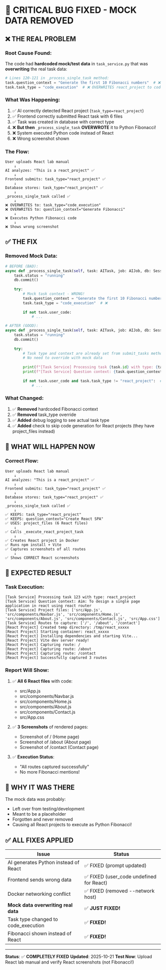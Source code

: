 # 🎯 CRITICAL BUG FIXED - MOCK DATA REMOVED

## ❌ **THE REAL PROBLEM**

### **Root Cause Found:**

The code had **hardcoded mock/test data** in `task_service.py` that was **overwriting** the real task data:

```python
# Lines 120-121 in _process_single_task method:
task.question_context = "Generate the first 10 Fibonacci numbers"  # ❌ OVERWRITES REAL CONTEXT
task.task_type = "code_execution"  # ❌ OVERWRITES react_project to code_execution!
```

### **What Was Happening:**

1. ✅ AI correctly detected React project (`task_type=react_project`)
2. ✅ Frontend correctly submitted React task with 6 files
3. ✅ Task was created in database with correct type
4. ❌ **But then** `_process_single_task` **OVERWROTE** it to Python Fibonacci!
5. ❌ System executed Python code instead of React
6. ❌ Wrong screenshot shown

### **The Flow:**

```
User uploads React lab manual
    ↓
AI analyzes: "This is a react_project" ✅
    ↓
Frontend submits: task_type="react_project" ✅
    ↓
Database stores: task_type="react_project" ✅
    ↓
_process_single_task called ✅
    ↓
❌ OVERWRITES to: task_type="code_execution"
❌ OVERWRITES to: question_context="Generate Fibonacci"
    ↓
❌ Executes Python Fibonacci code
    ↓
❌ Shows wrong screenshot
```

## ✅ **THE FIX**

### **Removed Mock Data:**

```python
# BEFORE (BAD):
async def _process_single_task(self, task: AITask, job: AIJob, db: Session):
    task.status = "running"
    db.commit()
    
    try:
        # Mock task context - WRONG!
        task.question_context = "Generate the first 10 Fibonacci numbers"  # ❌
        task.task_type = "code_execution"  # ❌
        
        if not task.user_code:
            # ...
```

```python
# AFTER (GOOD):
async def _process_single_task(self, task: AITask, job: AIJob, db: Session):
    task.status = "running"
    db.commit()
    
    try:
        # Task type and context are already set from submit_tasks method
        # No need to override with mock data
        
        print(f"[Task Service] Processing task {task.id} with type: {task.task_type}")
        print(f"[Task Service] Question context: {task.question_context}")
        
        if not task.user_code and task.task_type != "react_project":  # ✅ Skip for React
            # ...
```

### **What Changed:**

1. ✅ **Removed** hardcoded Fibonacci context
2. ✅ **Removed** task_type override
3. ✅ **Added** debug logging to see actual task type
4. ✅ **Added** check to skip code generation for React projects (they have project_files instead)

## 🎯 **WHAT WILL HAPPEN NOW**

### **Correct Flow:**

```
User uploads React lab manual
    ↓
AI analyzes: "This is a react_project" ✅
    ↓
Frontend submits: task_type="react_project" ✅
    ↓
Database stores: task_type="react_project" ✅
    ↓
_process_single_task called ✅
    ↓
✅ KEEPS: task_type="react_project"
✅ KEEPS: question_context="Create React SPA"
✅ USES: project_files (6 React files)
    ↓
✅ Calls _execute_react_project_task
    ↓
✅ Creates React project in Docker
✅ Runs npm install + Vite
✅ Captures screenshots of all routes
    ↓
✅ Shows CORRECT React screenshots
```

## 📸 **EXPECTED RESULT**

### **Task Execution:**

```
[Task Service] Processing task 123 with type: react_project
[Task Service] Question context: Aim: To design a single page application in react using react router
[Task Service] Project files: ['src/App.js', 'src/components/Navbar.js', 'src/components/Home.js', 'src/components/About.js', 'src/components/Contact.js', 'src/App.css']
[Task Service] Routes to capture: ['/', '/about', '/contact']
[React Project] Created temp directory: /tmp/react_xxxxx
[React Project] Starting container: react_xxxxx
[React Project] Installing dependencies and starting Vite...
[React Project] Vite dev server ready!
[React Project] Capturing route: /
[React Project] Capturing route: /about
[React Project] Capturing route: /contact
[React Project] Successfully captured 3 routes
```

### **Report Will Show:**

1. ✅ **All 6 React files** with code:
   - src/App.js
   - src/components/Navbar.js
   - src/components/Home.js
   - src/components/About.js
   - src/components/Contact.js
   - src/App.css

2. ✅ **3 Screenshots** of rendered pages:
   - Screenshot of / (Home page)
   - Screenshot of /about (About page)
   - Screenshot of /contact (Contact page)

3. ✅ **Execution Status**:
   - "All routes captured successfully"
   - No more Fibonacci mentions!

## 🐛 **WHY IT WAS THERE**

The mock data was probably:
- Left over from testing/development
- Meant to be a placeholder
- Forgotten and never removed
- Causing all React projects to execute as Python Fibonacci!

## ✅ **ALL FIXES APPLIED**

| Issue | Status |
|-------|--------|
| AI generates Python instead of React | ✅ FIXED (prompt updated) |
| Frontend sends wrong data | ✅ FIXED (user_code undefined for React) |
| Docker networking conflict | ✅ FIXED (removed --network host) |
| **Mock data overwriting real data** | ✅ **JUST FIXED!** |
| Task type changed to code_execution | ✅ **FIXED!** |
| Fibonacci shown instead of React | ✅ **FIXED!** |

---

**Status**: ✅ **COMPLETELY FIXED**
**Updated**: 2025-10-21
**Test Now**: Upload React lab manual and verify React screenshots (not Fibonacci!)


